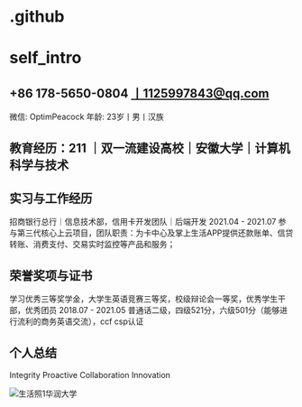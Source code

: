 # .github
# self_intro
## +86 178-5650-0804 丨1125997843@qq.com 
微信: OptimPeacock 
年龄: 23岁丨男丨汉族

## 教育经历：211 ｜双一流建设高校｜安徽大学｜计算机科学与技术

## 实习与工作经历
招商银行总行｜信息技术部，信用卡开发团队｜后端开发 2021.04 - 2021.07
参与第三代核心上云项目，团队职责：为卡中心及掌上生活APP提供还款账单、信贷转账、消费支付、交易实时监控等产品和服务；

## 荣誉奖项与证书
学习优秀三等奖学金，大学生英语竞赛三等奖，校级辩论会一等奖，优秀学生干部，优秀团员 2018.07 - 2021.05
普通话二级，四级521分，六级501分（能够进行流利的商务英语交流），ccf csp认证 

## 个人总结
Integrity Proactive Collaboration Innovation

![生活照1华润大学](https://user-images.githubusercontent.com/48132802/155892597-7886a6cf-4dca-46fa-8498-d61e9aeb9e48.jpg)
